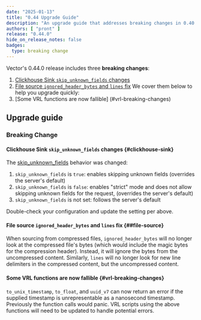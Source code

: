 ```yaml
---
date: "2025-01-13"
title: "0.44 Upgrade Guide"
description: "An upgrade guide that addresses breaking changes in 0.40.0"
authors: [ "pront" ]
release: "0.44.0"
hide_on_release_notes: false
badges:
  type: breaking change
---
```


Vector's 0.44.0 release includes three **breaking changes**:

1. [Clickhouse Sink `skip_unknown_fields` changes](#clickhous-sink)
2. [File source `ignored_header_bytes` and `lines` fix](#file-source)
   We cover them below to help you upgrade quickly:
3. [Some VRL functions are now fallible] (#vrl-breaking-changes)

## Upgrade guide

### Breaking Change

#### Clickhouse Sink `skip_unknown_fields` changes {#clickhouse-sink}

The [skip_unknown_fields](https://vector.dev/docs/reference/configuration/sinks/clickhouse/#skip_unknown_fields) behavior was changed:

1. `skip_unknown_fields` is `true`: enables skipping unknown fields (overrides the server's default)
2. `skip_unknown_fields` is `false`: enables "strict" mode and does not allow skipping unknown fields for the request, (overrides the
   server's
   default)
3. `skip_unknown_fields` is not set: follows the server's default

Double-check your configuration and update the setting per above.

#### File source `ignored_header_bytes` and `lines` fix {##file-source}

When sourcing from compressed files, `ignored_header_bytes` will no longer look at the compressed file's bytes (which would include the
magic bytes for the compression header). Instead, it will ignore the bytes from the uncompressed content. Similarly, `lines` will no longer
look for new line delimiters in the compressed content, but the uncompressed content.

#### Some VRL functions are now fallible {#vrl-breaking-changes}

`to_unix_timestamp`, `to_float`, and `uuid_v7` can now return an error if the supplied timestamp is unrepresentable as a nanosecond
timestamp. Previously the function calls would panic. VRL scripts using the above functions will need to be updated to handle potential
errors.
